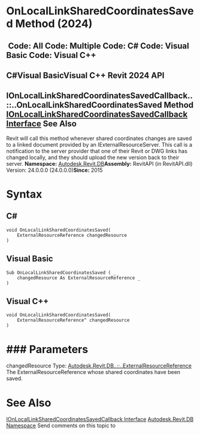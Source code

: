 # OnLocalLinkSharedCoordinatesSaved Method (2024)

﻿
 Code: All Code: Multiple Code: C# Code: Visual Basic Code: Visual C++   
---  
C#Visual BasicVisual C++
Revit 2024 API  
---  
IOnLocalLinkSharedCoordinatesSavedCallback..::..OnLocalLinkSharedCoordinatesSaved Method   
[IOnLocalLinkSharedCoordinatesSavedCallback Interface](b6b41945-2aa8-0089-c05b-87aaf3d6fd42.md "IOnLocalLinkSharedCoordinatesSavedCallback Interface") See Also  
---  
Revit will call this method whenever shared coordinates changes are saved to a linked document provided by an IExternalResourceServer. This call is a notification to the server provider that one of their Revit or DWG links has changed locally, and they should upload the new version back to their server. 
**Namespace:** [Autodesk.Revit.DB](87546ba7-461b-c646-cbb1-2cb8f5bff8b2.md "Autodesk.Revit.DB Namespace")**Assembly:** RevitAPI (in RevitAPI.dll) Version: 24.0.0.0 (24.0.0.0)**Since:** 2015 
# Syntax
C#  
---  
```text
void OnLocalLinkSharedCoordinatesSaved(
	ExternalResourceReference changedResource
)
```
  
Visual Basic  
---  
```text
Sub OnLocalLinkSharedCoordinatesSaved ( _
	changedResource As ExternalResourceReference _
)
```
  
Visual C++  
---  
```text
void OnLocalLinkSharedCoordinatesSaved(
	ExternalResourceReference^ changedResource
)
```
  
# ### Parameters
changedResource
    Type: [Autodesk.Revit.DB..::..ExternalResourceReference](ffad9c15-8fc9-fbfd-f328-101533f4cf74.md "ExternalResourceReference Class") The ExternalResourceReference whose shared coordinates have been saved. 
# See Also
[IOnLocalLinkSharedCoordinatesSavedCallback Interface](b6b41945-2aa8-0089-c05b-87aaf3d6fd42.md "IOnLocalLinkSharedCoordinatesSavedCallback Interface")
[Autodesk.Revit.DB Namespace](87546ba7-461b-c646-cbb1-2cb8f5bff8b2.md "Autodesk.Revit.DB Namespace")
Send comments on this topic to 